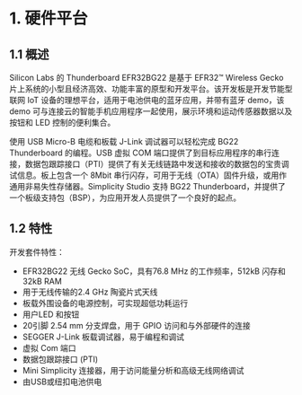 # 1. 硬件平台



## 1.1 概述

Silicon Labs 的 Thunderboard EFR32BG22 是基于 EFR32™ Wireless Gecko 片上系统的小型且经济高效、功能丰富的原型和开发平台。该开发板是开发节能型联网 IoT 设备的理想平台，适用于电池供电的蓝牙应用，并带有蓝牙 demo，该 demo 可与连接云的智能手机应用程序一起使用，展示环境和运动传感器数据以及按钮和 LED 控制的便利集合。

使用 USB Micro-B 电缆和板载 J-Link 调试器可以轻松完成 BG22 Thunderboard 的编程。USB 虚拟 COM 端口提供了到目标应用程序的串行连接，数据包跟踪接口（PTI）提供了有关无线链路中发送和接收的数据包的宝贵调试信息。板上包含一个 8Mbit 串行闪存，可用于无线（OTA）固件升级，或用作通用非易失性存储器。Simplicity Studio 支持 BG22 Thunderboard，并提供了一个板级支持包（BSP），为应用开发人员提供了一个良好的起点。



## 1.2 特性

开发套件特性：

- EFR32BG22 无线 Gecko SoC，具有76.8 MHz 的工作频率，512kB 闪存和32kB RAM
- 用于无线传输的2.4 GHz 陶瓷片式天线
- 板载外围设备的电源控制，可实现超低功耗运行
- 用户LED 和按钮
- 20引脚 2.54 mm 分支焊盘，用于 GPIO 访问和与外部硬件的连接
- SEGGER J-Link 板载调试器，易于编程和调试
- 虚拟 Com 端口
- 数据包跟踪接口 (PTI)
- Mini Simplicity 连接器，用于访问能量分析和高级无线网络调试
- 由USB或纽扣电池供电





